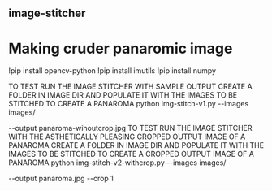 ## image-stitcher
# Making cruder panaromic image


!pip install opencv-python !pip install imutils !pip install numpy

TO TEST RUN THE IMAGE STITCHER WITH SAMPLE OUTPUT CREATE A FOLDER IN IMAGE DIR AND POPULATE IT WITH THE IMAGES TO BE STITCHED TO CREATE A PANAROMA
python img-stitch-v1.py --images images/

--output panaroma-wihoutcrop.jpg
TO TEST RUN THE IMAGE STITCHER WITH THE ASTHETICALLY PLEASING CROPPED OUTPUT IMAGE OF A PANAROMA CREATE A FOLDER IN IMAGE DIR AND POPULATE IT WITH THE IMAGES TO BE STITCHED TO CREATE A CROPPED OUTPUT IMAGE OF A PANAROMA
python img-stitch-v2-withcrop.py --images images/

--output panaroma.jpg --crop 1

